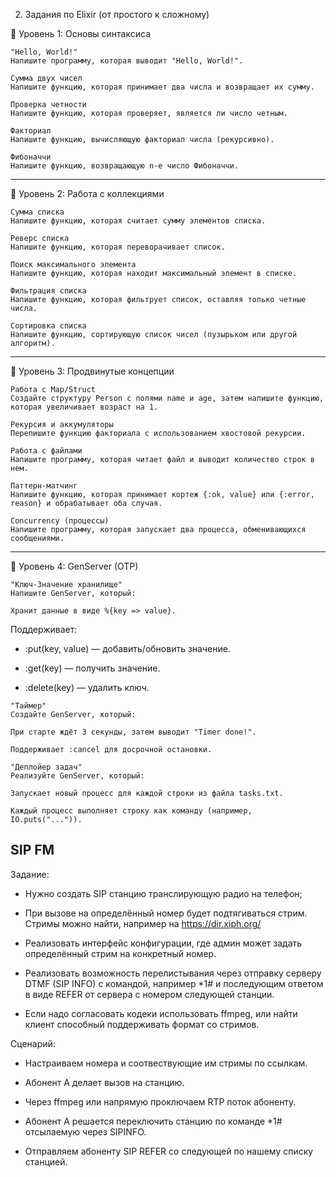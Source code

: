 2. Задания по Elixir (от простого к сложному)

🔹 Уровень 1: Основы синтаксиса

```
"Hello, World!"
Напишите программу, которая выводит "Hello, World!".

Сумма двух чисел
Напишите функцию, которая принимает два числа и возвращает их сумму.

Проверка четности
Напишите функцию, которая проверяет, является ли число четным.

Факториал
Напишите функцию, вычисляющую факториал числа (рекурсивно).

Фибоначчи
Напишите функцию, возвращающую n-е число Фибоначчи.
```
---
🔹 Уровень 2: Работа с коллекциями

```
Сумма списка
Напишите функцию, которая считает сумму элементов списка.

Реверс списка
Напишите функцию, которая переворачивает список.

Поиск максимального элемента
Напишите функцию, которая находит максимальный элемент в списке.

Фильтрация списка
Напишите функцию, которая фильтрует список, оставляя только четные числа.

Сортировка списка
Напишите функцию, сортирующую список чисел (пузырьком или другой алгоритм).
```
---
🔹 Уровень 3: Продвинутые концепции

```
Работа с Map/Struct
Создайте структуру Person с полями name и age, затем напишите функцию, которая увеличивает возраст на 1.

Рекурсия и аккумуляторы
Перепишите функцию факториала с использованием хвостовой рекурсии.

Работа с файлами
Напишите программу, которая читает файл и выводит количество строк в нем.

Паттерн-матчинг
Напишите функцию, которая принимает кортеж {:ok, value} или {:error, reason} и обрабатывает оба случая.

Concurrency (процессы)
Напишите программу, которая запускает два процесса, обменивающихся сообщениями.
```
---
🔹 Уровень 4: GenServer (OTP)
```
"Ключ-Значение хранилище"
Напишите GenServer, который:

Хранит данные в виде %{key => value}.
```
Поддерживает:

- :put(key, value) — добавить/обновить значение.

- :get(key) — получить значение.

- :delete(key) — удалить ключ.

```
"Таймер"
Создайте GenServer, который:

При старте ждёт 3 секунды, затем выводит "Timer done!".

Поддерживает :cancel для досрочной остановки.
```

```
"Деплойер задач"
Реализуйте GenServer, который:

Запускает новый процесс для каждой строки из файла tasks.txt.

Каждый процесс выполняет строку как команду (например, IO.puts("...")).
```



## SIP FM
Задание:
- Нужно создать SIP станцию транслирующую радио на телефон;

- При вызове на определённый номер будет подтягиваться стрим. Стримы можно найти, например на https://dir.xiph.org/

- Реализовать интерфейс конфигурации, где админ может задать определённый стрим на конкретный номер.

- Реализовать возможность перелистывания через отправку серверу DTMF (SIP INFO) с командой, например *1# и последующим ответом в виде REFER от сервера с номером следующей станции.

- Если надо согласовать кодеки использовать ffmpeg, или найти клиент способный поддерживать формат со стримов.

Сценарий:
- Настраиваем номера и соотвествующие им стримы по ссылкам.

- Абонент А делает вызов на станцию.

- Через ffmpeg или напрямую проключаем RTP поток абоненту.

- Абонент А решается переключить станцию по команде *1# отсылаемую через SIPINFO.

- Отправляем абоненту SIP REFER со следующей по нашему списку станцией.

